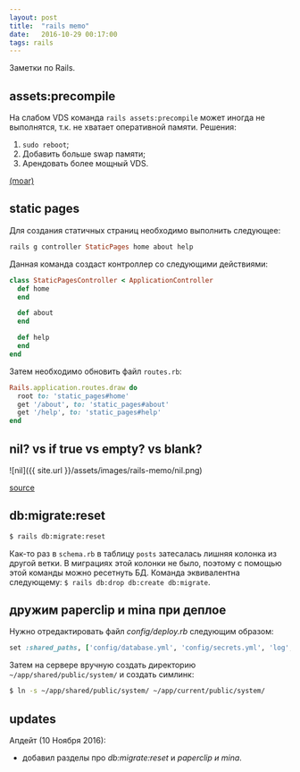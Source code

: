 ```yaml
---
layout: post
title:  "rails memo"
date:   2016-10-29 00:17:00
tags: rails
---
```


Заметки по Rails.

## assets:precompile

На слабом VDS команда `rails assets:precompile` может иногда не выполнятся, т.к. не хватает оперативной памяти. Решения:

1. `sudo reboot`;
2. Добавить больше swap памяти;
3. Арендовать более мощный VDS.

[(moar)](http://stackoverflow.com/questions/14991365/command-failed-with-status-when-precompiling-assets)

## static pages

Для создания статичных страниц необходимо выполнить следующее:

```ruby
rails g controller StaticPages home about help
```

Данная команда создаст контроллер со следующими действиями:

```ruby
class StaticPagesController < ApplicationController
  def home
  end

  def about
  end

  def help
  end
end
```

Затем необходимо обновить файл `routes.rb`:

```ruby
Rails.application.routes.draw do
  root to: 'static_pages#home'
  get '/about', to: 'static_pages#about'
  get '/help', to: 'static_pages#help'
end
```

## nil? vs if true vs empty? vs blank?

![nil]({{ site.url }}/assets/images/rails-memo/nil.png)

[source](http://stackoverflow.com/questions/885414/a-concise-explanation-of-nil-v-empty-v-blank-in-ruby-on-rails)

## db:migrate:reset

```bash
$ rails db:migrate:reset
```

Как-то раз в `schema.rb` в таблицу `posts` затесалась лишняя колонка из другой ветки. В миграциях этой колонки не было, поэтому с помощью этой команды можно ресетнуть БД. Команда эквивалентна следующему: `$ rails db:drop db:create db:migrate`.

## дружим paperclip и mina при деплое

Нужно отредактировать файл *config/deploy.rb* следующим образом:

```ruby
set :shared_paths, ['config/database.yml', 'config/secrets.yml', 'log', 'public/system']
```

Затем на сервере вручную создать директорию `~/app/shared/public/system/` и создать симлинк:

```bash
$ ln -s ~/app/shared/public/system/ ~/app/current/public/system/
```

## updates

Апдейт (10 Ноября 2016):

  - добавил разделы про *db:migrate:reset* и *paperclip и mina*.
